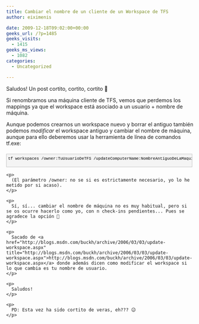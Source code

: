 ```yaml
---
title: Cambiar el nombre de un cliente de un Workspace de TFS
author: eiximenis

date: 2009-12-18T09:02:00+00:00
geeks_url: /?p=1485
geeks_visits:
  - 1415
geeks_ms_views:
  - 1082
categories:
  - Uncategorized

---
```

Saludos! Un post cortito, cortito, cortito 🙂

Si renombramos una máquina cliente de TFS, vemos que perdemos los mappings ya que el workspace está asociado a un usuario + nombre de máquina.

Aunque podemos crearnos un workspace nuevo y borrar el antiguo también podemos _modificar_ el workspace antiguo y cambiar el nombre de máquina, aunque para ello deberemos usar la herramienta de línea de comandos tf.exe:

<div id="codeSnippetWrapper" style="text-align: left; line-height: 12pt; background-color: #f4f4f4; margin: 20px 0px 10px; width: 97.5%; font-family: 'Courier New', courier, monospace; direction: ltr; max-height: 200px; font-size: 8pt; overflow: auto; cursor: text; border: silver 1px solid; padding: 4px;">
  <pre id="codeSnippet" style="text-align: left; line-height: 12pt; background-color: #f4f4f4; margin: 0em; width: 100%; font-family: 'Courier New', courier, monospace; direction: ltr; color: black; font-size: 8pt; overflow: visible; border-style: none; padding: 0px;">tf workspaces /owner:TuUsuarioDeTFS /updateComputerName:NombreAntiguoDeLaMaquina /s:URLDelTFS</pre>
  
  <p>
    </div> 
    
    <p>
      (El parámetro /owner: no se si es estrictamente necesario, yo lo he metido por si acaso).
    </p>
    
    <p>
      Sí, sí... cambiar el nombre de máquina no es muy habitual, pero si se os ocurre hacerlo como yo, con n check-ins pendientes... Pues se agradece la opción 🙂
    </p>
    
    <p>
      Sacado de <a href="http://blogs.msdn.com/buckh/archive/2006/03/03/update-workspace.aspx" title="http://blogs.msdn.com/buckh/archive/2006/03/03/update-workspace.aspx">http://blogs.msdn.com/buckh/archive/2006/03/03/update-workspace.aspx</a> donde además dicen como modificar el workspace si lo que cambia es tu nombre de usuario.
    </p>
    
    <p>
      Saludos!
    </p>
    
    <p>
      PD: Esta vez ha sido cortito de veras, eh??? 😉
    </p>